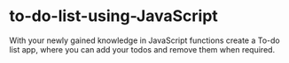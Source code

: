 # to-do-list-using-JavaScript
With your newly gained knowledge in JavaScript functions create a To-do list app, where you can add your todos and remove them when required.
